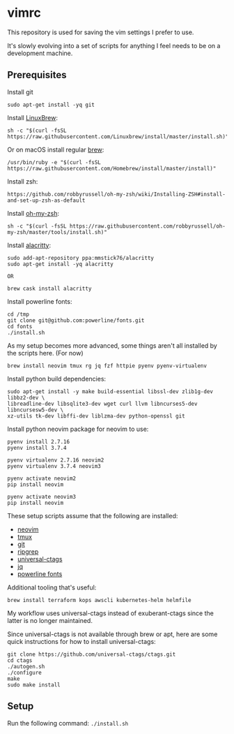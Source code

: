 # vimrc
This repository is used for saving the vim settings I prefer to use.

It's slowly evolving into a set of scripts for anything I feel needs to be on a
development machine.

## Prerequisites

Install git
```
sudo apt-get install -yq git
```

Install [LinuxBrew](https://docs.brew.sh/Homebrew-on-Linux):
```
sh -c "$(curl -fsSL https://raw.githubusercontent.com/Linuxbrew/install/master/install.sh)"
```

Or on macOS install regular [brew](https://brew.sh/):
```
/usr/bin/ruby -e "$(curl -fsSL https://raw.githubusercontent.com/Homebrew/install/master/install)"
```

Install zsh:
```
https://github.com/robbyrussell/oh-my-zsh/wiki/Installing-ZSH#install-and-set-up-zsh-as-default
```

Install [oh-my-zsh]():
```
sh -c "$(curl -fsSL https://raw.githubusercontent.com/robbyrussell/oh-my-zsh/master/tools/install.sh)"
```

Install [alacritty](https://github.com/jwilm/alacritty):
```
sudo add-apt-repository ppa:mmstick76/alacritty
sudo apt-get install -yq alacritty

OR

brew cask install alacritty
```

Install powerline fonts:
```
cd /tmp
git clone git@github.com:powerline/fonts.git
cd fonts
./install.sh
```

As my setup becomes more advanced, some things aren't all installed by the
scripts here. (For now)

```
brew install neovim tmux rg jq fzf httpie pyenv pyenv-virtualenv
```

Install python build dependencies:
```
sudo apt-get install -y make build-essential libssl-dev zlib1g-dev libbz2-dev \
libreadline-dev libsqlite3-dev wget curl llvm libncurses5-dev libncursesw5-dev \
xz-utils tk-dev libffi-dev liblzma-dev python-openssl git
```

Install python neovim package for neovim to use:
```
pyenv install 2.7.16
pyenv install 3.7.4

pyenv virtualenv 2.7.16 neovim2
pyenv virtualenv 3.7.4 neovim3

pyenv activate neovim2
pip install neovim

pyenv activate neovim3
pip install neovim
```


These setup scripts assume that the following are installed:
- [neovim](https://neovim.io/)
- [tmux](https://github.com/tmux/tmux/wiki)
- [git](https://git-scm.com/)
- [ripgrep](https://github.com/BurntSushi/ripgrep)
- [universal-ctags](https://github.com/universal-ctags/ctags)
- [jq](https://stedolan.github.io/jq/)
- [powerline fonts](https://github.com/powerline/fonts)

Additional tooling that's useful:
```
brew install terraform kops awscli kubernetes-helm helmfile
```

My workflow uses universal-ctags instead of exuberant-ctags since the latter is
no longer maintained.

Since universal-ctags is not available through brew or apt, here are some quick
instructions for how to install universal-ctags:
```
git clone https://github.com/universal-ctags/ctags.git
cd ctags
./autogen.sh
./configure
make
sudo make install
```

## Setup
Run the following command:
`./install.sh`
